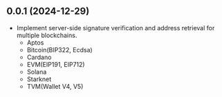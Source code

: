 ## 0.0.1 (2024-12-29)

- Implement server-side signature verification and address retrieval for multiple blockchains.
  - Aptos
  - Bitcoin(BIP322, Ecdsa)
  - Cardano
  - EVM(EIP191, EIP712)
  - Solana
  - Starknet
  - TVM(Wallet V4, V5)
